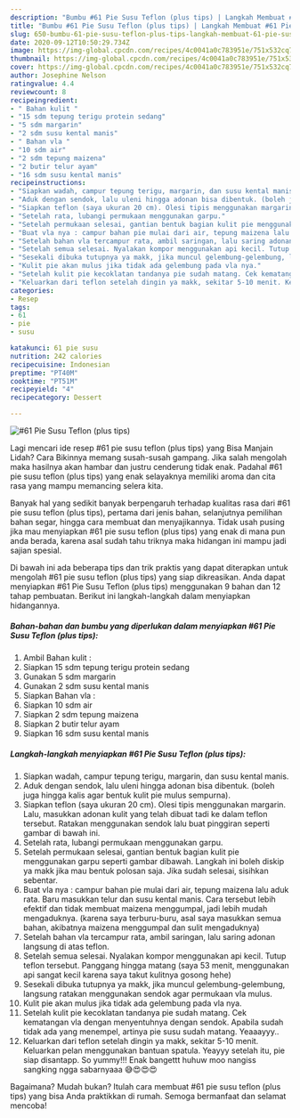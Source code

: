 ```yaml
---
description: "Bumbu #61 Pie Susu Teflon (plus tips) | Langkah Membuat #61 Pie Susu Teflon (plus tips) Yang Bisa Manjain Lidah"
title: "Bumbu #61 Pie Susu Teflon (plus tips) | Langkah Membuat #61 Pie Susu Teflon (plus tips) Yang Bisa Manjain Lidah"
slug: 650-bumbu-61-pie-susu-teflon-plus-tips-langkah-membuat-61-pie-susu-teflon-plus-tips-yang-bisa-manjain-lidah
date: 2020-09-12T10:50:29.734Z
image: https://img-global.cpcdn.com/recipes/4c0041a0c783951e/751x532cq70/61-pie-susu-teflon-plus-tips-foto-resep-utama.jpg
thumbnail: https://img-global.cpcdn.com/recipes/4c0041a0c783951e/751x532cq70/61-pie-susu-teflon-plus-tips-foto-resep-utama.jpg
cover: https://img-global.cpcdn.com/recipes/4c0041a0c783951e/751x532cq70/61-pie-susu-teflon-plus-tips-foto-resep-utama.jpg
author: Josephine Nelson
ratingvalue: 4.4
reviewcount: 8
recipeingredient:
- " Bahan kulit "
- "15 sdm tepung terigu protein sedang"
- "5 sdm margarin"
- "2 sdm susu kental manis"
- " Bahan vla "
- "10 sdm air"
- "2 sdm tepung maizena"
- "2 butir telur ayam"
- "16 sdm susu kental manis"
recipeinstructions:
- "Siapkan wadah, campur tepung terigu, margarin, dan susu kental manis."
- "Aduk dengan sendok, lalu uleni hingga adonan bisa dibentuk. (boleh juga hingga kalis agar bentuk kulit pie mulus sempurna)."
- "Siapkan teflon (saya ukuran 20 cm). Olesi tipis menggunakan margarin. Lalu, masukkan adonan kulit yang telah dibuat tadi ke dalam teflon tersebut. Ratakan menggunakan sendok lalu buat pinggiran seperti gambar di bawah ini."
- "Setelah rata, lubangi permukaan menggunakan garpu."
- "Setelah permukaan selesai, gantian bentuk bagian kulit pie menggunakan garpu seperti gambar dibawah. Langkah ini boleh diskip ya makk jika mau bentuk polosan saja. Jika sudah selesai, sisihkan sebentar."
- "Buat vla nya : campur bahan pie mulai dari air, tepung maizena lalu aduk rata. Baru masukkan telur dan susu kental manis. Cara tersebut lebih efektif dan tidak membuat maizena menggumpal, jadi lebih mudah mengaduknya. (karena saya terburu-buru, asal saya masukkan semua bahan, akibatnya maizena menggumpal dan sulit mengaduknya)"
- "Setelah bahan vla tercampur rata, ambil saringan, lalu saring adonan langsung di atas teflon."
- "Setelah semua selesai. Nyalakan kompor menggunakan api kecil. Tutup teflon tersebut. Panggang hingga matang (saya 53 menit, menggunakan api sangat kecil karena saya takut kulitnya gosong hehe)"
- "Sesekali dibuka tutupnya ya makk, jika muncul gelembung-gelembung, langsung ratakan menggunakan sendok agar permukaan vla mulus."
- "Kulit pie akan mulus jika tidak ada gelembung pada vla nya."
- "Setelah kulit pie kecoklatan tandanya pie sudah matang. Cek kematangan vla dengan menyentuhnya dengan sendok. Apabila sudah tidak ada yang menempel, artinya pie susu sudah matang. Yeaaayyy.."
- "Keluarkan dari teflon setelah dingin ya makk, sekitar 5-10 menit. Keluarkan pelan menggunakan bantuan spatula. Yeayyy setelah itu, pie siap disantapp. So yummy!!! Enak bangettt huhuw moo nangiss sangking ngga sabarnyaaa 😅😍😍😍"
categories:
- Resep
tags:
- 61
- pie
- susu

katakunci: 61 pie susu 
nutrition: 242 calories
recipecuisine: Indonesian
preptime: "PT40M"
cooktime: "PT51M"
recipeyield: "4"
recipecategory: Dessert

---
```



![#61 Pie Susu Teflon (plus tips)](https://img-global.cpcdn.com/recipes/4c0041a0c783951e/751x532cq70/61-pie-susu-teflon-plus-tips-foto-resep-utama.jpg)

Lagi mencari ide resep #61 pie susu teflon (plus tips) yang Bisa Manjain Lidah? Cara Bikinnya memang susah-susah gampang. Jika salah mengolah maka hasilnya akan hambar dan justru cenderung tidak enak. Padahal #61 pie susu teflon (plus tips) yang enak selayaknya memiliki aroma dan cita rasa yang mampu memancing selera kita.

Banyak hal yang sedikit banyak berpengaruh terhadap kualitas rasa dari #61 pie susu teflon (plus tips), pertama dari jenis bahan, selanjutnya pemilihan bahan segar, hingga cara membuat dan menyajikannya. Tidak usah pusing jika mau menyiapkan #61 pie susu teflon (plus tips) yang enak di mana pun anda berada, karena asal sudah tahu triknya maka hidangan ini mampu jadi sajian spesial.




Di bawah ini ada beberapa tips dan trik praktis yang dapat diterapkan untuk mengolah #61 pie susu teflon (plus tips) yang siap dikreasikan. Anda dapat menyiapkan #61 Pie Susu Teflon (plus tips) menggunakan 9 bahan dan 12 tahap pembuatan. Berikut ini langkah-langkah dalam menyiapkan hidangannya.

<!--inarticleads1-->

##### Bahan-bahan dan bumbu yang diperlukan dalam menyiapkan #61 Pie Susu Teflon (plus tips):

1. Ambil  Bahan kulit :
1. Siapkan 15 sdm tepung terigu protein sedang
1. Gunakan 5 sdm margarin
1. Gunakan 2 sdm susu kental manis
1. Siapkan  Bahan vla :
1. Siapkan 10 sdm air
1. Siapkan 2 sdm tepung maizena
1. Siapkan 2 butir telur ayam
1. Siapkan 16 sdm susu kental manis




<!--inarticleads2-->

##### Langkah-langkah menyiapkan #61 Pie Susu Teflon (plus tips):

1. Siapkan wadah, campur tepung terigu, margarin, dan susu kental manis.
1. Aduk dengan sendok, lalu uleni hingga adonan bisa dibentuk. (boleh juga hingga kalis agar bentuk kulit pie mulus sempurna).
1. Siapkan teflon (saya ukuran 20 cm). Olesi tipis menggunakan margarin. Lalu, masukkan adonan kulit yang telah dibuat tadi ke dalam teflon tersebut. Ratakan menggunakan sendok lalu buat pinggiran seperti gambar di bawah ini.
1. Setelah rata, lubangi permukaan menggunakan garpu.
1. Setelah permukaan selesai, gantian bentuk bagian kulit pie menggunakan garpu seperti gambar dibawah. Langkah ini boleh diskip ya makk jika mau bentuk polosan saja. Jika sudah selesai, sisihkan sebentar.
1. Buat vla nya : campur bahan pie mulai dari air, tepung maizena lalu aduk rata. Baru masukkan telur dan susu kental manis. Cara tersebut lebih efektif dan tidak membuat maizena menggumpal, jadi lebih mudah mengaduknya. (karena saya terburu-buru, asal saya masukkan semua bahan, akibatnya maizena menggumpal dan sulit mengaduknya)
1. Setelah bahan vla tercampur rata, ambil saringan, lalu saring adonan langsung di atas teflon.
1. Setelah semua selesai. Nyalakan kompor menggunakan api kecil. Tutup teflon tersebut. Panggang hingga matang (saya 53 menit, menggunakan api sangat kecil karena saya takut kulitnya gosong hehe)
1. Sesekali dibuka tutupnya ya makk, jika muncul gelembung-gelembung, langsung ratakan menggunakan sendok agar permukaan vla mulus.
1. Kulit pie akan mulus jika tidak ada gelembung pada vla nya.
1. Setelah kulit pie kecoklatan tandanya pie sudah matang. Cek kematangan vla dengan menyentuhnya dengan sendok. Apabila sudah tidak ada yang menempel, artinya pie susu sudah matang. Yeaaayyy..
1. Keluarkan dari teflon setelah dingin ya makk, sekitar 5-10 menit. Keluarkan pelan menggunakan bantuan spatula. Yeayyy setelah itu, pie siap disantapp. So yummy!!! Enak bangettt huhuw moo nangiss sangking ngga sabarnyaaa 😅😍😍😍




Bagaimana? Mudah bukan? Itulah cara membuat #61 pie susu teflon (plus tips) yang bisa Anda praktikkan di rumah. Semoga bermanfaat dan selamat mencoba!
